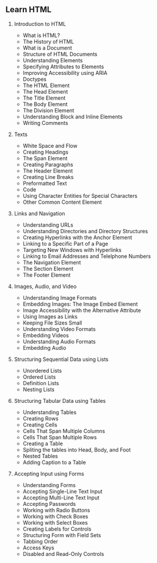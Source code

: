 ## Learn HTML

1. Introduction to HTML
    * What is HTML?
    * The History of HTML
    * What is a Document
    * Structure of HTML Documents
    * Understanding Elements
    * Specifying Attributes to Elements
    * Improving Accessibility using ARIA
    * Doctypes
    * The HTML Element
    * The Head Element
    * The Title Element
    * The Body Element
    * The Division Element
    * Understanding Block and Inline Elements
    * Writing Comments

2. Texts
    * White Space and Flow
    * Creating Headings
    * The Span Element
    * Creating Paragraphs
    * The Header Element
    * Creating Line Breaks
    * Preformatted Text
    * Code
    * Using Character Entities for Special Characters
    * Other Common Content Element

3. Links and Navigation
    * Understanding URLs
    * Understanding Directories and Directory Structures
    * Creating Hyperlinks with the Anchor Element
    * Linking to a Specific Part of a Page
    * Targeting New Windows with Hyperlinks
    * Linking to Email Addresses and Telelphone Numbers
    * The Navigation Element
    * The Section Element
    * The Footer Element

4. Images, Audio, and Video
    * Understanding Image Formats
    * Embedding Images: The Image Embed Element
    * Image Accessibility with the Alternative Attribute
    * Using Images as Links
    * Keeping File Sizes Small
    * Understanding Video Formats
    * Embedding Videos
    * Understanding Audio Formats
    * Embedding Audio

5. Structuring Sequential Data using Lists
    * Unordered Lists
    * Ordered Lists
    * Definition Lists
    * Nesting Lists

6. Structuring Tabular Data using Tables
    * Understanding Tables
    * Creating Rows
    * Creating Cells
    * Cells That Span Multiple Columns
    * Cells That Span Multiple Rows
    * Creating a Table
    * Spliting the tables into Head, Body, and Foot
    * Nested Tables
    * Adding Caption to a Table

7. Accepting Input using Forms
    * Understanding Forms
    * Accepting Single-Line Text Input
    * Accepting Multi-Line Text Input
    * Accepting Passwords
    * Working with Radio Buttons
    * Working with Check Boxes
    * Working with Select Boxes
    * Creating Labels for Controls
    * Structuring Form with Field Sets
    * Tabbing Order
    * Access Keys
    * Disabled and Read-Only Controls